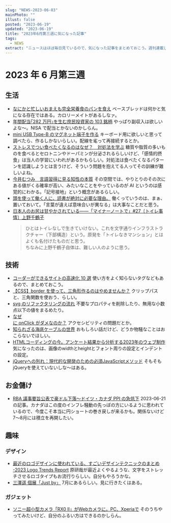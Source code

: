 ```yaml
---
slug: "NEWS-2023-06-03"
mainPhoto: ""
illust: false
posted: "2023-06-19"
updated: "2023-06-19"
title: "2023年6月第三週に気になった記事"
tags:
  - NEWS
extract: "ニュースはほぼ毎日見ているので、気になった記事をまとめておこう。週刊連載したい。"
---
```


# 2023 年 6 月第三週

## 生活

- [なにかと忙しいおまえも完全栄養食のパンを食え](https://blog.tinect.jp/?p=82215)
  ベースブレッドは何かと気になる存在ではある。カロリーメイトがあるしなァ。
- [年間配当｢282 万円｣を生む庶民投資家の 103 銘柄](https://toyokeizai.net/articles/-/676033)
  やっぱり副収入は欲しいよな〜。NISA で配当とかないのかしらん。
- [mini USB Type-B のマグネット端子を作る](https://heavymoon.org/2022/10/14/usb-mini-b-magnetic-connector/)
  キーボード用に欲しいと思って調べたら、作るしかないらしい。配線を毟って再接続するとか。
- [ストレスでつい食べたくなるのはなぜ？　対処法を学ぶ](https://www.nikkei.com/article/DGXZQOUC09BF00Z00C23A6000000/)
  糖質や脂質の多いものを食べるとセロトニンやドーパミンが分泌されるらしいけど、「感情的摂食」は当人の学習にいわれがあるかもらしい。対処法は食べたくなるパターンを認識しようとは言うけど、そういう問題を抱えてる人ってその訓練が難しいよね。
- [今井むつみ　言語習得に見る知性の本質](https://chuokoron.jp/society/123192_4.html)
  その空間では、やりとりのその次にある値がくる確率が高い、みたいなことをやっているのが AI というのは感覚的にわかる。「記号接地」という概念があるらしい。
- [頭を使って働く人に、読書が絶対に必要な理由。](https://blog.tinect.jp/?p=82293)
  働くっていうのは、まぁ、置いておいて。「言葉が違えば意味合いが異なる」は大事なことだと思う。
- [日本人のお尻は甘やかされている――「マイナーノートで」#27〔トイレ事情〕上野千鶴子](https://nhkbook-hiraku.com/n/n24eccc2adf96)
  > ひとはトイレなしで生きていけない。これを文字通りインフラストラクチャー（下部構造）という。原発を「トイレなきマンション」とはよくも名付けたものだと思う。  
  ちなみに上野千鶴子自体は、難しい人のように思う。

## 技術

- [コーダーができるサイトの高速化 10 選](https://zenn.dev/necscat/articles/cdd4c17d52f1bc#discuss)
  使い方をよく知らないタグなどもあるので、まとめておこう。
- [【CSS】border を使って、三角形作るのはやめませんか？](https://qiita.com/degudegu2510/items/09f34d4b218c9df6bb57)
  クリップパスと、三角関数を使おう、らしい。
- [svg のリファクタリングの流れ](https://qiita.com/xrxoxcxox/items/22a69d1ade7e2866e26a)
  不要なプロパティを削除したり、無用な小数点以下の値をまるめたり。
- [なぜ <div> に onClick がダメなのか？](https://zenn.dev/tm35/articles/64eac4c0570c4d)
  アクセシビリティの問題だとか。
- [知られざる海底ケーブルの世界](https://www3.nhk.or.jp/news/html/20230620/k10014104331000.html)
  おもしろい話だけど、どうか物騒なことはおこらないでほしい。
- [HTMLコーディングの今。アンケート結果から分析する2023年のウェブ制作](https://ics.media/entry/230622/)
  気になったのは、画像のwidthとheightとフォント周りの設定とインデントの設定。
- [jQueryへの別れ：現代的な開発のための必須JavaScriptメソッド](https://qiita.com/figueiredoluiz/items/0e51c1aec790f053fd9c)
  そもそもjQueryを使えていないしな〜はある。

## お金儲け

- [RBA 議事要旨公表で豪ドル下落～ドイツ・カナダ PPI の急低下](http://hiroko.yutaka-shoji.co.jp/2023/06/rbappi.html)
  2023-06-21 の記事。カナダはこの度のインフレ騒動の先っぽの方にいるように思われているので、今度こそ本当に円ショートの巻き戻しが来るかも。関係ないけど7〜8月には積立を再開したい。

## 趣味
### デザイン
- [最近のロゴデザインに使われている、すごいデザインテクニックのまとめ -2023 Logo Trends Report](https://coliss.com/articles/build-websites/operation/design/logo-design-trends-in-2023-by-logolounge.html)
  原研哉が最近よくやるような、文字をストレッチさせるロゴタイプもお流行りらしい。自分もやろうかな。
- [三澤遥 個展「Just by」](https://www.japandesign.ne.jp/event/misawaharuka-g8/)
  7月にあるらしい。見に行きたくはある。
### ガジェット
- [ソニー超小型カメラ「RX0 II」がWebカメラに。PC、Xperiaで](https://av.watch.impress.co.jp/docs/news/1321615.html)
  そのうちやってみたいけど、自分のふるい方はできるのかしらん。